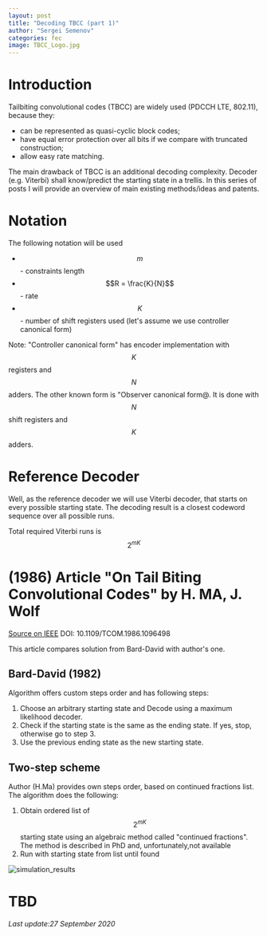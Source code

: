 ```yaml
---
layout: post
title: "Decoding TBCC (part 1)"
author: "Sergei Semenov"
categories: fec
image: TBCC_Logo.jpg
---
```


# Introduction
Tailbiting convolutional codes (TBCC) are widely used (PDCCH LTE, 802.11), because they:
* can be represented as quasi-cyclic block codes;
* have equal error protection over all bits if we compare with truncated construction;
* allow easy rate matching.

The main drawback of TBCC is an additional decoding complexity. Decoder (e.g. Viterbi) shall know/predict the starting state in a trellis. In this series of posts I will provide an overview of main existing methods/ideas and patents.

# Notation
The following notation will be used
* $$m$$ - constraints length
* $$R = \frac{K}{N}$$ - rate
* $$K$$ - number of shift registers used (let's assume we use controller canonical form)

 Note: "Controller canonical form" has encoder implementation with $$K$$ registers and $$N$$ adders. The other known form is "Observer canonical form@. It is done with $$N$$ shift registers and $$K$$ adders.

# Reference Decoder 
Well, as the reference decoder we will use Viterbi decoder, that starts on every possible starting state. The decoding result
is a closest codeword sequence over all possible runs.

Total required Viterbi runs is $$2^{mK}$$

# (1986) Article "On Tail Biting Convolutional Codes" by H. MA, J. Wolf 
[Source on IEEE](http://ieeexplore.ieee.org/document/1096498/)
DOI: 10.1109/TCOM.1986.1096498

This article compares solution from Bard-David with author's one. 
## Bard-David (1982)
Algorithm offers custom steps order and has following steps:
1. Choose an arbitrary starting state and Decode using a maximum likelihood decoder. 
2. Check if the starting state is the same as the ending state. If yes, stop, otherwise go to step 3.
3. Use the previous ending state as the new starting state.

## Two-step scheme
Author (H.Ma) provides own steps order, based on continued fractions list. The algorithm does the following:
1. Obtain ordered list of $$2^{mK}$$ starting state using an algebraic method called "continued fractions". The method is described in PhD and, unfortunately,not available
2. Run with starting state from list until found

![simulation_results](https://simonrus.github.io/about/assets/img/2020-09-27-TBCC-Decoding_part1_hma_simulation_results.png)

# TBD


*Last update:27 September 2020*
